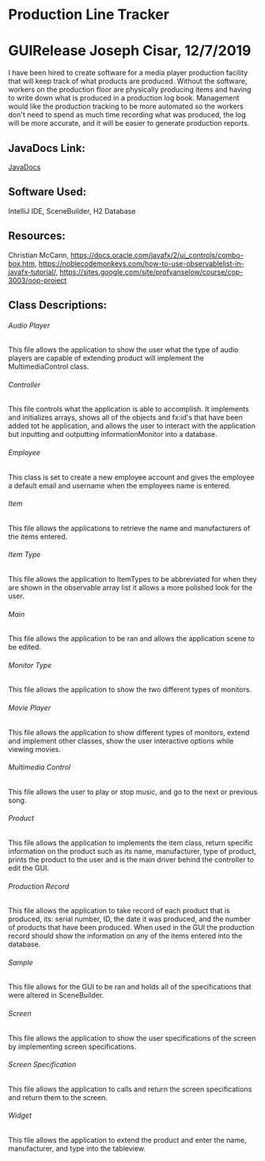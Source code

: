 # Production Line Tracker
# GUIRelease Joseph Cisar, 12/7/2019

I have been hired to create software for a media player production facility that will keep track of what products are produced. 
Without the software, workers on the production floor are physically producing items and having to write down what is produced 
in a production log book. Management would like the production tracking to be more automated so the workers don't need to spend 
as much time recording what was produced, the log will be more accurate, and it will be easier to generate production reports. 

## JavaDocs Link: 
[JavaDocs](https://github.com/jacisar6000/GUIBetaProgram/blob/master/docs/index.html)

## Software Used:
IntelliJ IDE, SceneBuilder, H2 Database

## Resources: 
Christian McCann, https://docs.oracle.com/javafx/2/ui_controls/combo-box.htm, 
https://noblecodemonkeys.com/how-to-use-observablelist-in-javafx-tutorial/, 
https://sites.google.com/site/profvanselow/course/cop-3003/oop-project

## Class Descriptions:

###### Audio Player
This file allows the application to show the user what the type of audio players are capable of extending product will implement the MultimediaControl class.

###### Controller
This file controls what the application is able to accomplish. It implements and initializes arrays, shows all of the objects and fx:id's that have been added tot he application, and allows the user to interact with the application but inputting and outputting informationMonitor into a database.

###### Employee
This class is set to create a new employee account and gives the employee a default email and username when the employees name is entered.

###### Item
This file allows the applications to retrieve the name and manufacturers of the items entered.

###### Item Type
This file allows the application to ItemTypes to be abbreviated for when they are shown in the observable array list it allows a more polished look for the user.

###### Main
This file allows the application to be ran and allows the application scene to be edited.

###### Monitor Type
This file allows the application to show the two different types of monitors.

###### Movie Player
This file allows the application to show different types of monitors, extend and implement other classes, show the user interactive options while viewing movies.

###### Multimedia Control
This file allows the user to play or stop music, and go to the next or previous song.

###### Product
This file allows the application to implements the item class, return specific information on the product such as its name, manufacturer, type of product, prints the product to the user and is the main driver behind the controller to edit the GUI.

###### Production Record
This file allows the application to take record of each product that is produced, its: serial number, ID, the date it was produced, and the number of products that have been produced. When used in the GUI the production record should show the information on any of the items entered into the database.

###### Sample
This file allows for the GUI to be ran and holds all of the specifications that were altered in SceneBuilder.

###### Screen
This file allows the application to show the user specifications of the screen by implementing screen specifications.

###### Screen Specification
This file allows the application to calls and return the screen specifications and return them to the screen.

###### Widget
This file allows the application to extend the product and enter the name, manufacturer, and type into the tableview.

